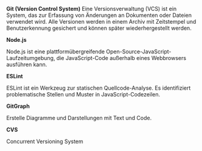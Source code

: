 **Git (Version Control System)**
Eine Versionsverwaltung (VCS) ist ein System, das zur Erfassung von Änderungen an Dokumenten oder Dateien verwendet wird. 
Alle Versionen werden in einem Archiv mit Zeitstempel und Benutzerkennung gesichert und können später wiederhergestellt werden.



**Node.js**

Node.js ist eine plattformübergreifende Open-Source-JavaScript-Laufzeitumgebung, 
die JavaScript-Code außerhalb eines Webbrowsers ausführen kann.



**ESLint**

ESLint ist ein Werkzeug zur statischen Quellcode-Analyse. 
Es identifiziert problematische Stellen und Muster in JavaScript-Codezeilen.



**GitGraph**

Erstelle Diagramme und Darstellungen mit Text und Code.



**CVS**

Concurrent Versioning System
